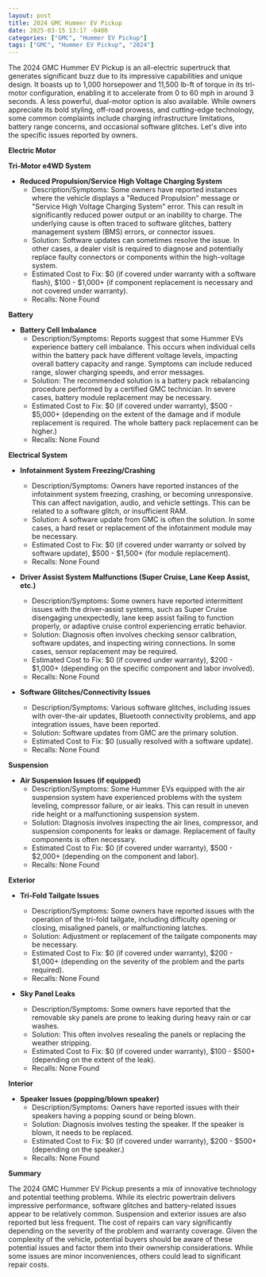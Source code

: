 ```yaml
---
layout: post
title: 2024 GMC Hummer EV Pickup
date: 2025-03-15 13:17 -0400
categories: ["GMC", "Hummer EV Pickup"]
tags: ["GMC", "Hummer EV Pickup", "2024"]
---
```

The 2024 GMC Hummer EV Pickup is an all-electric supertruck that generates significant buzz due to its impressive capabilities and unique design. It boasts up to 1,000 horsepower and 11,500 lb-ft of torque in its tri-motor configuration, enabling it to accelerate from 0 to 60 mph in around 3 seconds. A less powerful, dual-motor option is also available. While owners appreciate its bold styling, off-road prowess, and cutting-edge technology, some common complaints include charging infrastructure limitations, battery range concerns, and occasional software glitches. Let's dive into the specific issues reported by owners.

**Electric Motor**

**Tri-Motor e4WD System**

*   **Reduced Propulsion/Service High Voltage Charging System**
    *   Description/Symptoms: Some owners have reported instances where the vehicle displays a "Reduced Propulsion" message or "Service High Voltage Charging System" error. This can result in significantly reduced power output or an inability to charge. The underlying cause is often traced to software glitches, battery management system (BMS) errors, or connector issues.
    *   Solution: Software updates can sometimes resolve the issue. In other cases, a dealer visit is required to diagnose and potentially replace faulty connectors or components within the high-voltage system.
    *   Estimated Cost to Fix: $0 (if covered under warranty with a software flash), $100 - $1,000+ (if component replacement is necessary and not covered under warranty).
    *   Recalls: None Found

**Battery**

*   **Battery Cell Imbalance**
    *   Description/Symptoms: Reports suggest that some Hummer EVs experience battery cell imbalance. This occurs when individual cells within the battery pack have different voltage levels, impacting overall battery capacity and range. Symptoms can include reduced range, slower charging speeds, and error messages.
    *   Solution: The recommended solution is a battery pack rebalancing procedure performed by a certified GMC technician. In severe cases, battery module replacement may be necessary.
    *   Estimated Cost to Fix: $0 (if covered under warranty), $500 - $5,000+ (depending on the extent of the damage and if module replacement is required. The whole battery pack replacement can be higher.)
    *   Recalls: None Found

**Electrical System**

*   **Infotainment System Freezing/Crashing**
    *   Description/Symptoms: Owners have reported instances of the infotainment system freezing, crashing, or becoming unresponsive. This can affect navigation, audio, and vehicle settings. This can be related to a software glitch, or insufficient RAM.
    *   Solution: A software update from GMC is often the solution. In some cases, a hard reset or replacement of the infotainment module may be necessary.
    *   Estimated Cost to Fix: $0 (if covered under warranty or solved by software update), $500 - $1,500+ (for module replacement).
    *   Recalls: None Found

*   **Driver Assist System Malfunctions (Super Cruise, Lane Keep Assist, etc.)**
    *   Description/Symptoms: Some owners have reported intermittent issues with the driver-assist systems, such as Super Cruise disengaging unexpectedly, lane keep assist failing to function properly, or adaptive cruise control experiencing erratic behavior.
    *   Solution: Diagnosis often involves checking sensor calibration, software updates, and inspecting wiring connections. In some cases, sensor replacement may be required.
    *   Estimated Cost to Fix: $0 (if covered under warranty), $200 - $1,000+ (depending on the specific component and labor involved).
    *   Recalls: None Found

*   **Software Glitches/Connectivity Issues**
    *   Description/Symptoms: Various software glitches, including issues with over-the-air updates, Bluetooth connectivity problems, and app integration issues, have been reported.
    *   Solution: Software updates from GMC are the primary solution.
    *   Estimated Cost to Fix: $0 (usually resolved with a software update).
    *   Recalls: None Found

**Suspension**

*   **Air Suspension Issues (if equipped)**
    *   Description/Symptoms: Some Hummer EVs equipped with the air suspension system have experienced problems with the system leveling, compressor failure, or air leaks. This can result in uneven ride height or a malfunctioning suspension system.
    *   Solution: Diagnosis involves inspecting the air lines, compressor, and suspension components for leaks or damage. Replacement of faulty components is often necessary.
    *   Estimated Cost to Fix: $0 (if covered under warranty), $500 - $2,000+ (depending on the component and labor).
    *   Recalls: None Found

**Exterior**

*   **Tri-Fold Tailgate Issues**
    *   Description/Symptoms: Some owners have reported issues with the operation of the tri-fold tailgate, including difficulty opening or closing, misaligned panels, or malfunctioning latches.
    *   Solution: Adjustment or replacement of the tailgate components may be necessary.
    *   Estimated Cost to Fix: $0 (if covered under warranty), $200 - $1,000+ (depending on the severity of the problem and the parts required).
    *   Recalls: None Found

*   **Sky Panel Leaks**
    *   Description/Symptoms: Some owners have reported that the removable sky panels are prone to leaking during heavy rain or car washes.
    *   Solution: This often involves resealing the panels or replacing the weather stripping.
    *   Estimated Cost to Fix: $0 (if covered under warranty), $100 - $500+ (depending on the extent of the leak).
    *   Recalls: None Found

**Interior**

*   **Speaker Issues (popping/blown speaker)**
    *   Description/Symptoms: Owners have reported issues with their speakers having a popping sound or being blown.
    *   Solution: Diagnosis involves testing the speaker. If the speaker is blown, it needs to be replaced.
    *   Estimated Cost to Fix: $0 (if covered under warranty), $200 - $500+ (depending on the speaker.)
    *   Recalls: None Found

**Summary**

The 2024 GMC Hummer EV Pickup presents a mix of innovative technology and potential teething problems. While its electric powertrain delivers impressive performance, software glitches and battery-related issues appear to be relatively common. Suspension and exterior issues are also reported but less frequent. The cost of repairs can vary significantly depending on the severity of the problem and warranty coverage. Given the complexity of the vehicle, potential buyers should be aware of these potential issues and factor them into their ownership considerations. While some issues are minor inconveniences, others could lead to significant repair costs.


